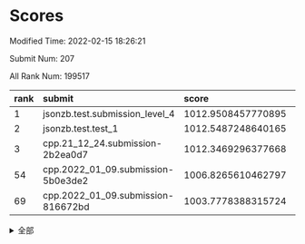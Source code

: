 # Scores

Modified Time: 2022-02-15 18:26:21

Submit Num: 207

All Rank Num: 199517

| rank |               submit               |       score        |       sigma        | pk_num |
| :--- | :--------------------------------- | :----------------- | :----------------- | :----- |
| 1    | jsonzb.test.submission_level_4     | 1012.9508457770895 | 0.8049668244027033 | 3857   |
| 2    | jsonzb.test.test_1                 | 1012.5487248640165 | 0.8029423014613173 | 3851   |
| 3    | cpp.21_12_24.submission-2b2ea0d7   | 1012.3469296377668 | 0.7708887221922344 | 3857   |
| 54   | cpp.2022_01_09.submission-5b0e3de2 | 1006.8265610462797 | 0.7244957168666107 | 3852   |
| 69   | cpp.2022_01_09.submission-816672bd | 1003.7778388315724 | 0.7231306695938375 | 3860   |


<details>
<summary>全部</summary>

| rank |                 submit                 |       score        |       sigma        | pk_num |
| :--- | :------------------------------------- | :----------------- | :----------------- | :----- |
| 1    | jsonzb.test.submission_level_4         | 1012.9508457770895 | 0.8049668244027033 | 3857   |
| 2    | jsonzb.test.test_1                     | 1012.5487248640165 | 0.8029423014613173 | 3851   |
| 3    | cpp.21_12_24.submission-2b2ea0d7       | 1012.3469296377668 | 0.7708887221922344 | 3857   |
| 4    | gobigger.level_3.submission_level_3_4  | 1011.6993010345842 | 0.7705467558939643 | 3850   |
| 5    | gobigger.level_3.submission_level_3_23 | 1011.6108040623811 | 0.7799734736042749 | 3853   |
| 6    | gobigger.level_3.submission_level_3_20 | 1011.4029187792398 | 0.7796100868557282 | 3853   |
| 7    | gobigger.level_3.submission_level_3_24 | 1011.3782352458412 | 0.7724622802027203 | 3861   |
| 8    | gobigger.level_3.submission_level_3_40 | 1011.1060136008929 | 0.7720378071423634 | 3856   |
| 9    | gobigger.level_3.submission_level_3_2  | 1010.755589785705  | 0.7638667889337046 | 3854   |
| 10   | gobigger.level_3.submission_level_3_39 | 1010.619020874968  | 0.7542491955538274 | 3855   |
| 11   | gobigger.level_3.submission_level_3_10 | 1010.5546884921349 | 0.7605359070629178 | 3859   |
| 12   | gobigger.level_3.submission_level_3_35 | 1010.5284249953825 | 0.77993934460526   | 3861   |
| 13   | gobigger.level_3.submission_level_3_5  | 1010.4335485685123 | 0.7987655024897314 | 3853   |
| 14   | gobigger.level_3.submission_level_3_14 | 1010.4145108001419 | 0.7481491812983736 | 3851   |
| 15   | gobigger.level_3.submission_level_3_18 | 1010.4105630246066 | 0.7542610787553031 | 3854   |
| 16   | gobigger.level_3.submission_level_3_45 | 1010.3783098971345 | 0.7697692039071681 | 3862   |
| 17   | gobigger.level_3.submission_level_3_29 | 1010.3076454964108 | 0.7724220293109446 | 3862   |
| 18   | gobigger.level_3.submission_level_3_28 | 1010.3049772360599 | 0.7760165564771719 | 3851   |
| 19   | gobigger.level_3.submission_level_3_26 | 1010.2647907397065 | 0.7811867535131127 | 3856   |
| 20   | gobigger.level_3.submission_level_3_38 | 1010.1822911900285 | 0.7737878829888357 | 3859   |
| 21   | gobigger.level_3.submission_level_3_21 | 1010.1595897555168 | 0.7515053820278501 | 3850   |
| 22   | gobigger.level_3.submission_level_3_16 | 1010.149811181044  | 0.7563903348813267 | 3857   |
| 23   | gobigger.level_3.submission_level_3_34 | 1010.0462293984269 | 0.7779665419829743 | 3856   |
| 24   | gobigger.level_3.submission_level_3_3  | 1010.0315605156566 | 0.7777157781221121 | 3850   |
| 25   | gobigger.level_3.submission_level_3_12 | 1009.9983680136152 | 0.7587315158293018 | 3857   |
| 26   | gobigger.level_3.submission_level_3_30 | 1009.9897160530417 | 0.7651470630807665 | 3855   |
| 27   | gobigger.level_3.submission_level_3_37 | 1009.9679879696204 | 0.7583427863437538 | 3857   |
| 28   | gobigger.level_3.submission_level_3_1  | 1009.9232747973418 | 0.7420741420251192 | 3853   |
| 29   | gobigger.level_3.submission_level_3_17 | 1009.8817603908194 | 0.7577515760849702 | 3855   |
| 30   | gobigger.level_3.submission_level_3_47 | 1009.7420263006327 | 0.7590144357551498 | 3860   |
| 31   | gobigger.level_3.submission_level_3_44 | 1009.741701197487  | 0.7536182601626741 | 3857   |
| 32   | gobigger.level_3.submission_level_3_31 | 1009.6004755852786 | 0.7488132212703359 | 3854   |
| 33   | gobigger.level_3.submission_level_3_8  | 1009.5498745027256 | 0.7390820934966463 | 3858   |
| 34   | gobigger.level_3.submission_level_3_43 | 1009.5483723986166 | 0.7325357522204698 | 3862   |
| 35   | gobigger.level_3.submission_level_3_22 | 1009.5080111379921 | 0.7588801084428818 | 3857   |
| 36   | gobigger.level_3.submission_level_3_48 | 1009.5024452948286 | 0.7572745119684365 | 3858   |
| 37   | gobigger.level_3.submission_level_3_9  | 1009.4821655995762 | 0.7632701745349495 | 3856   |
| 38   | gobigger.level_3.submission_level_3_25 | 1009.4812051506581 | 0.764506135432637  | 3852   |
| 39   | gobigger.level_3.submission_level_3_15 | 1009.4379006449121 | 0.7473498910528179 | 3861   |
| 40   | gobigger.level_3.submission_level_3_11 | 1009.4045637738158 | 0.7698999120008813 | 3859   |
| 41   | gobigger.level_3.submission_level_3_13 | 1009.4013570810324 | 0.7794291550209805 | 3849   |
| 42   | gobigger.level_3.submission_level_3_42 | 1009.1914051444043 | 0.7505383931955061 | 3854   |
| 43   | gobigger.level_3.submission_level_3_46 | 1009.1401512583498 | 0.7442574557948233 | 3858   |
| 44   | gobigger.level_3.submission_level_3_7  | 1009.1400947026913 | 0.7329699491749813 | 3858   |
| 45   | gobigger.level_3.submission_level_3_0  | 1009.0477252307365 | 0.765833411363272  | 3857   |
| 46   | gobigger.level_3.submission_level_3_32 | 1009.0360662017233 | 0.746346083119201  | 3854   |
| 47   | gobigger.level_3.submission_level_3_49 | 1008.912881817883  | 0.7550561983604668 | 3857   |
| 48   | gobigger.level_3.submission_level_3_19 | 1008.8093384853336 | 0.7483621514562079 | 3853   |
| 49   | gobigger.level_3.submission_level_3_6  | 1008.7005397350782 | 0.7742516446831962 | 3854   |
| 50   | gobigger.level_3.submission_level_3_41 | 1008.5899589963782 | 0.7471802316572307 | 3854   |
| 51   | gobigger.level_3.submission_level_3_33 | 1008.5329591757    | 0.7272802040765222 | 3855   |
| 52   | gobigger.level_3.submission_level_3_36 | 1008.4851913054705 | 0.7302250853215542 | 3862   |
| 53   | gobigger.level_3.submission_level_3_27 | 1008.118211080249  | 0.7271293095452234 | 3858   |
| 54   | cpp.2022_01_09.submission-5b0e3de2     | 1006.8265610462797 | 0.7244957168666107 | 3852   |
| 55   | gobigger.level_1.submission_level_1_23 | 1004.6382554771976 | 0.7219375727696888 | 3851   |
| 56   | gobigger.level_1.submission_level_1_41 | 1004.3342116492909 | 0.711251613421314  | 3858   |
| 57   | gobigger.level_1.submission_level_1_13 | 1004.3211866763033 | 0.715312860028977  | 3853   |
| 58   | gobigger.level_1.submission_level_1_44 | 1004.2480655286504 | 0.7213308959111374 | 3856   |
| 59   | gobigger.level_1.submission_level_1_47 | 1004.1119037983824 | 0.7210898362974079 | 3853   |
| 60   | gobigger.level_1.submission_level_1_21 | 1004.0332603951655 | 0.7215879172721119 | 3855   |
| 61   | gobigger.level_1.submission_level_1_4  | 1004.0175145698333 | 0.7159829744721067 | 3859   |
| 62   | gobigger.level_1.submission_level_1_9  | 1003.9566473787639 | 0.71494161842151   | 3858   |
| 63   | gobigger.level_1.submission_level_1_48 | 1003.938609700846  | 0.7185154507084478 | 3850   |
| 64   | gobigger.level_1.submission_level_1_35 | 1003.8523832799298 | 0.7309793763329904 | 3856   |
| 65   | gobigger.level_1.submission_level_1_12 | 1003.838178967745  | 0.7107234192273384 | 3855   |
| 66   | gobigger.level_1.submission_level_1_30 | 1003.8302975988292 | 0.7173815126918607 | 3859   |
| 67   | gobigger.level_1.submission_level_1_5  | 1003.8155752735048 | 0.7177064116216719 | 3852   |
| 68   | gobigger.level_1.submission_level_1_43 | 1003.791014915946  | 0.710089527934145  | 3851   |
| 69   | cpp.2022_01_09.submission-816672bd     | 1003.7778388315724 | 0.7231306695938375 | 3860   |
| 70   | gobigger.level_1.submission_level_1_1  | 1003.6635689577006 | 0.7122822647733955 | 3852   |
| 71   | gobigger.level_1.submission_level_1_36 | 1003.6317881116955 | 0.7226687137135566 | 3851   |
| 72   | gobigger.level_1.submission_level_1_33 | 1003.5608390054978 | 0.7204470644401874 | 3857   |
| 73   | gobigger.level_1.submission_level_1_3  | 1003.5180194714941 | 0.7152192149704879 | 3854   |
| 74   | gobigger.level_1.submission_level_1_31 | 1003.4945776057999 | 0.7158397099982498 | 3855   |
| 75   | gobigger.level_1.submission_level_1_19 | 1003.4694855112144 | 0.708237599454499  | 3854   |
| 76   | gobigger.level_1.submission_level_1_24 | 1003.4268108223625 | 0.7153719840816216 | 3851   |
| 77   | gobigger.level_1.submission_level_1_2  | 1003.3952573354056 | 0.7089208743437255 | 3859   |
| 78   | gobigger.level_1.submission_level_1_42 | 1003.3772001629986 | 0.7202124306436006 | 3856   |
| 79   | gobigger.level_1.submission_level_1_38 | 1003.31658545186   | 0.7131059074350585 | 3863   |
| 80   | gobigger.level_1.submission_level_1_7  | 1003.2343082430725 | 0.7153451523509933 | 3857   |
| 81   | gobigger.level_1.submission_level_1_20 | 1003.1621183425942 | 0.7260838926055967 | 3855   |
| 82   | gobigger.level_1.submission_level_1_26 | 1003.1561586526338 | 0.7169592873404973 | 3855   |
| 83   | gobigger.level_1.submission_level_1_28 | 1003.1084110813234 | 0.7147474737642635 | 3859   |
| 84   | gobigger.level_1.submission_level_1_11 | 1003.0956613324124 | 0.7190048972072708 | 3856   |
| 85   | gobigger.level_1.submission_level_1_49 | 1002.986967851489  | 0.713760427203724  | 3854   |
| 86   | gobigger.level_1.submission_level_1_27 | 1002.9793163974637 | 0.7219677108882085 | 3852   |
| 87   | gobigger.level_1.submission_level_1_34 | 1002.9060685155035 | 0.7147512820033706 | 3853   |
| 88   | gobigger.level_1.submission_level_1_37 | 1002.8580504043241 | 0.7213735743130614 | 3854   |
| 89   | gobigger.level_1.submission_level_1_17 | 1002.8237958805026 | 0.7070618976201863 | 3850   |
| 90   | gobigger.level_1.submission_level_1_16 | 1002.7771217859043 | 0.7134320974922255 | 3848   |
| 91   | gobigger.level_1.submission_level_1_0  | 1002.7382016276986 | 0.7122050375632956 | 3857   |
| 92   | gobigger.level_1.submission_level_1_29 | 1002.7284715148382 | 0.7171317947088524 | 3857   |
| 93   | gobigger.level_1.submission_level_1_22 | 1002.7211969842563 | 0.7150153763897328 | 3853   |
| 94   | gobigger.level_1.submission_level_1_6  | 1002.6282265178878 | 0.7171566078745049 | 3856   |
| 95   | gobigger.level_1.submission_level_1_40 | 1002.6136534333784 | 0.7123428109472808 | 3857   |
| 96   | gobigger.level_1.submission_level_1_8  | 1002.5276631251087 | 0.721497236852217  | 3855   |
| 97   | gobigger.level_1.submission_level_1_10 | 1002.4505598513442 | 0.7172094775498734 | 3855   |
| 98   | gobigger.level_1.submission_level_1_15 | 1002.4409561240221 | 0.7200038854603364 | 3853   |
| 99   | gobigger.level_1.submission_level_1_46 | 1002.3437907141603 | 0.707927418476006  | 3855   |
| 100  | gobigger.level_1.submission_level_1_45 | 1002.3409244328141 | 0.7116553404909199 | 3861   |
| 101  | gobigger.level_1.submission_level_1_18 | 1002.3311457066346 | 0.7147539230042271 | 3861   |
| 102  | gobigger.level_1.submission_level_1_32 | 1002.3030707420613 | 0.7204155703761639 | 3860   |
| 103  | gobigger.level_1.submission_level_1_39 | 1002.1014613081725 | 0.705758484344634  | 3857   |
| 104  | gobigger.level_1.submission_level_1_14 | 1002.0361487445972 | 0.715222310054415  | 3855   |
| 105  | gobigger.level_1.submission_level_1_25 | 1001.8409661741433 | 0.7046305344624552 | 3859   |
| 106  | gobigger.random.submission_random_16   | 997.3826957579394  | 0.7058132292970333 | 3856   |
| 107  | gobigger.random.submission_random_38   | 997.1574868165712  | 0.7032366567344762 | 3857   |
| 108  | gobigger.random.submission_random_4    | 997.1332983610899  | 0.7157905346382604 | 3853   |
| 109  | gobigger.random.submission_random_47   | 997.0875613095569  | 0.7125511796528654 | 3855   |
| 110  | gobigger.random.submission_random_12   | 996.9014450864482  | 0.7122123550673425 | 3850   |
| 111  | gobigger.random.submission_random_2    | 996.8914452994778  | 0.7072554019717878 | 3852   |
| 112  | gobigger.random.submission_random_21   | 996.7744254479902  | 0.7077523148807882 | 3856   |
| 113  | gobigger.random.submission_random_25   | 996.7026639254738  | 0.7143722452640935 | 3855   |
| 114  | gobigger.random.submission_random_24   | 996.7016000741914  | 0.7065497399103688 | 3860   |
| 115  | gobigger.random.submission_random_0    | 996.6945723094482  | 0.7115880540025195 | 3859   |
| 116  | gobigger.random.submission_random_29   | 996.6793486370614  | 0.6953284766386417 | 3855   |
| 117  | gobigger.random.submission_random_26   | 996.5961894179326  | 0.7153624601965537 | 3857   |
| 118  | gobigger.random.submission_random_40   | 996.587915600002   | 0.7075016258618128 | 3853   |
| 119  | gobigger.random.submission_random_8    | 996.5765524554917  | 0.7055798968220578 | 3856   |
| 120  | gobigger.random.submission_random_42   | 996.4893731548767  | 0.7060076114941096 | 3857   |
| 121  | gobigger.random.submission_random_11   | 996.4339877019448  | 0.72072881480844   | 3856   |
| 122  | gobigger.random.submission_random_48   | 996.4113962181046  | 0.701447749387418  | 3857   |
| 123  | gobigger.random.submission_random_34   | 996.392444579536   | 0.703801555248787  | 3853   |
| 124  | gobigger.random.submission_random_28   | 996.3643345883037  | 0.7094080302409067 | 3856   |
| 125  | gobigger.random.submission_random_23   | 996.3152700506521  | 0.7175897027806041 | 3851   |
| 126  | gobigger.random.submission_random_9    | 996.2739261105054  | 0.7264053369483082 | 3856   |
| 127  | gobigger.random.submission_random_43   | 996.2483436822549  | 0.7032864420423443 | 3852   |
| 128  | gobigger.random.submission_random_3    | 996.2242683691057  | 0.720334262360448  | 3858   |
| 129  | gobigger.random.submission_random_44   | 996.1412290679203  | 0.6957444503585127 | 3856   |
| 130  | gobigger.random.submission_random_5    | 996.1180122905205  | 0.7077816836894623 | 3857   |
| 131  | gobigger.random.submission_random_46   | 996.1138111683791  | 0.7171829439588434 | 3852   |
| 132  | gobigger.random.submission_random_18   | 996.0832340858511  | 0.7005714245167981 | 3859   |
| 133  | gobigger.random.submission_random_41   | 996.0830254795042  | 0.7115522623115299 | 3855   |
| 134  | gobigger.random.submission_random_17   | 996.0807945049816  | 0.708377554477162  | 3859   |
| 135  | gobigger.random.submission_random_10   | 996.0097606672874  | 0.700677975047283  | 3857   |
| 136  | gobigger.random.submission_random_1    | 995.9854877181398  | 0.7136132626120284 | 3854   |
| 137  | gobigger.random.submission_random_14   | 995.9746437021965  | 0.7214435306087871 | 3854   |
| 138  | gobigger.random.submission_random_39   | 995.8859023914438  | 0.7168376170392315 | 3851   |
| 139  | gobigger.random.submission_random_32   | 995.824337741282   | 0.7100288591807399 | 3857   |
| 140  | gobigger.random.submission_random_30   | 995.7386644180037  | 0.6997188029666731 | 3851   |
| 141  | gobigger.random.submission_random_33   | 995.6210055384439  | 0.7044767046604983 | 3856   |
| 142  | gobigger.random.submission_random_27   | 995.5799178410072  | 0.7227750627776678 | 3856   |
| 143  | gobigger.random.submission_random_37   | 995.5270843877602  | 0.7199539485120456 | 3854   |
| 144  | gobigger.random.submission_random_31   | 995.5059570864821  | 0.7108788752622299 | 3853   |
| 145  | gobigger.random.submission_random_7    | 995.4679552701833  | 0.7099383146526417 | 3856   |
| 146  | gobigger.random.submission_random_6    | 995.42273964654    | 0.6999473799319111 | 3854   |
| 147  | gobigger.random.submission_random_15   | 995.3729417814675  | 0.7155920514020904 | 3854   |
| 148  | gobigger.random.submission_random_36   | 995.3584287698076  | 0.721159378948297  | 3847   |
| 149  | gobigger.random.submission_random_35   | 995.2673207826076  | 0.7080142406172361 | 3851   |
| 150  | gobigger.random.submission_random_13   | 995.2541920149656  | 0.7042246398402934 | 3850   |
| 151  | gobigger.random.submission_random_19   | 995.2521121863491  | 0.7069517223517151 | 3852   |
| 152  | gobigger.random.submission_random_22   | 995.1293735617628  | 0.7124739700144055 | 3858   |
| 153  | gobigger.random.submission_random_45   | 994.9806616876169  | 0.7118081454528226 | 3863   |
| 154  | gobigger.random.submission_random_20   | 994.8916400526607  | 0.7194257106215546 | 3860   |
| 155  | gobigger.random.submission_random_49   | 994.8765637535331  | 0.7066646583033986 | 3858   |
| 156  | gobigger.level_2.submission_level_2_27 | 993.9614621917216  | 0.736044282465847  | 3855   |
| 157  | gobigger.level_2.submission_level_2_1  | 993.7640017753562  | 0.7319537401658914 | 3858   |
| 158  | gobigger.level_2.submission_level_2_2  | 993.690664971174   | 0.7269046731064589 | 3852   |
| 159  | gobigger.level_2.submission_level_2_39 | 993.5386214002623  | 0.71851281738037   | 3857   |
| 160  | gobigger.level_2.submission_level_2_23 | 993.3452271266475  | 0.7292985623429025 | 3860   |
| 161  | gobigger.level_2.submission_level_2_31 | 993.3248766815401  | 0.7278532686800253 | 3852   |
| 162  | gobigger.level_2.submission_level_2_9  | 993.1973907386536  | 0.7269659093109299 | 3853   |
| 163  | gobigger.level_2.submission_level_2_17 | 993.1232130327378  | 0.7523841395725701 | 3850   |
| 164  | gobigger.level_2.submission_level_2_22 | 993.0920955986913  | 0.7427128683238612 | 3853   |
| 165  | gobigger.level_2.submission_level_2_44 | 993.0895369511177  | 0.7501849332550034 | 3857   |
| 166  | gobigger.level_2.submission_level_2_18 | 992.9519974616287  | 0.7495904389272704 | 3859   |
| 167  | gobigger.level_2.submission_level_2_21 | 992.6848923775614  | 0.73651162457422   | 3854   |
| 168  | gobigger.level_2.submission_level_2_13 | 992.6300408551906  | 0.7555340194988477 | 3859   |
| 169  | gobigger.level_2.submission_level_2_16 | 992.6089867621201  | 0.7340947099391032 | 3856   |
| 170  | gobigger.level_2.submission_level_2_7  | 992.498364025337   | 0.7510615008217448 | 3852   |
| 171  | gobigger.level_2.submission_level_2_45 | 992.4497584606881  | 0.7238262833345039 | 3856   |
| 172  | gobigger.level_2.submission_level_2_36 | 992.4348200565893  | 0.7408073763236451 | 3850   |
| 173  | gobigger.level_2.submission_level_2_29 | 992.3506553461422  | 0.7517336168726678 | 3854   |
| 174  | gobigger.level_2.submission_level_2_26 | 992.3493214052353  | 0.7376336754958093 | 3860   |
| 175  | gobigger.level_2.submission_level_2_4  | 992.3459398190469  | 0.7396167119401874 | 3849   |
| 176  | gobigger.level_2.submission_level_2_24 | 992.3157390706818  | 0.7384145131723842 | 3856   |
| 177  | gobigger.level_2.submission_level_2_49 | 992.2770853050076  | 0.7431875054758654 | 3859   |
| 178  | gobigger.level_2.submission_level_2_32 | 992.2496879301569  | 0.7467734921066806 | 3851   |
| 179  | gobigger.level_2.submission_level_2_37 | 992.2470964763926  | 0.7612445812284713 | 3861   |
| 180  | gobigger.level_2.submission_level_2_35 | 992.2366746551104  | 0.7502843315647985 | 3854   |
| 181  | gobigger.level_2.submission_level_2_30 | 992.172501555402   | 0.7531695909775183 | 3853   |
| 182  | gobigger.level_2.submission_level_2_38 | 992.0491551296934  | 0.739154992697704  | 3857   |
| 183  | gobigger.level_2.submission_level_2_34 | 992.0192418944481  | 0.732109302558547  | 3854   |
| 184  | gobigger.level_2.submission_level_2_3  | 991.9833594130772  | 0.7438107900708467 | 3858   |
| 185  | gobigger.level_2.submission_level_2_25 | 991.9273263183842  | 0.7524784254875153 | 3858   |
| 186  | gobigger.level_2.submission_level_2_20 | 991.8834140796797  | 0.7261450012860755 | 3856   |
| 187  | gobigger.level_2.submission_level_2_14 | 991.7974167853739  | 0.7430138966669906 | 3855   |
| 188  | gobigger.level_2.submission_level_2_47 | 991.7590210797148  | 0.7514403392930865 | 3857   |
| 189  | gobigger.level_2.submission_level_2_42 | 991.670299248348   | 0.7639422408873756 | 3860   |
| 190  | gobigger.level_2.submission_level_2_40 | 991.6678338048681  | 0.7383483371115919 | 3852   |
| 191  | gobigger.level_2.submission_level_2_6  | 991.6209674695737  | 0.7432253324961324 | 3855   |
| 192  | gobigger.level_2.submission_level_2_33 | 991.5992769603555  | 0.7643623266160041 | 3856   |
| 193  | gobigger.level_2.submission_level_2_5  | 991.4950548300961  | 0.7396896330449668 | 3857   |
| 194  | gobigger.level_2.submission_level_2_48 | 991.4601121046246  | 0.7559372283382918 | 3859   |
| 195  | gobigger.level_2.submission_level_2_28 | 991.1294679983066  | 0.7589583379469449 | 3859   |
| 196  | gobigger.level_2.submission_level_2_15 | 991.0878536945825  | 0.7559658047841795 | 3850   |
| 197  | gobigger.level_2.submission_level_2_46 | 991.0090337939224  | 0.7756142968164864 | 3857   |
| 198  | gobigger.level_2.submission_level_2_19 | 991.0042539308765  | 0.734822666385281  | 3855   |
| 199  | gobigger.level_2.submission_level_2_8  | 990.9075811617327  | 0.7538652000407197 | 3860   |
| 200  | gobigger.level_2.submission_level_2_0  | 990.8563825711774  | 0.7734671680629187 | 3851   |
| 201  | gobigger.level_2.submission_level_2_12 | 990.8080977632311  | 0.7637275945856952 | 3859   |
| 202  | gobigger.level_2.submission_level_2_11 | 990.4745039048236  | 0.7487114218136289 | 3853   |
| 203  | gobigger.level_2.submission_level_2_43 | 990.3422082845352  | 0.7634155176326897 | 3855   |
| 204  | gobigger.level_2.submission_level_2_10 | 989.8484760370185  | 0.7830654855737551 | 3852   |
| 205  | gobigger.level_2.submission_level_2_41 | 989.6206378573946  | 0.7781098028928712 | 3859   |
| 206  | gobigger.none.submission_none_1        | 978.5003759066988  | 1.3415308403261397 | 3854   |
| 207  | gobigger.none.submission_none_0        | 976.6298467569031  | 1.412775236758014  | 3853   |

</details>